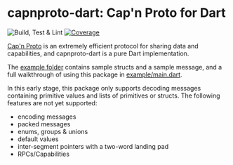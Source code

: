# capnproto-dart: Cap'n Proto for Dart

![Build, Test & Lint](https://github.com/JonasWanke/capnproto-dart/workflows/Build,%20Test%20&%20Lint/badge.svg)
[![Coverage](https://codecov.io/gh/JonasWanke/capnproto-dart/branch/master/graph/badge.svg)](https://codecov.io/gh/JonasWanke/rrule)

[Cap'n Proto](https://capnproto.org) is an extremely efficient protocol for sharing data and capabilities, and capnproto-dart is a pure Dart implementation.

The [example folder](https://github.com/JonasWanke/capnproto-dart/tree/master/example) contains sample structs and a sample message, and a full walkthrough of using this package in [example/main.dart](https://github.com/JonasWanke/capnproto-dart/blob/master/example/main.dart).

In this early stage, this package only supports decoding messages containing primitive values and lists of primitives or structs. The following features are not yet supported:

- encoding messages
- packed messages
- enums, groups & unions
- default values
- inter-segment pointers with a two-word landing pad
- RPCs/Capabilities
